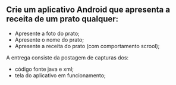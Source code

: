 ## Crie um aplicativo Android que apresenta a receita de um prato qualquer:
* Apresente a foto do prato;
* Apresente o nome do prato;
* Apresente a receita do prato (com comportamento scrool);

A entrega consiste da postagem de capturas dos:

* código fonte java e xml;
* tela do aplicativo em funcionamento;
